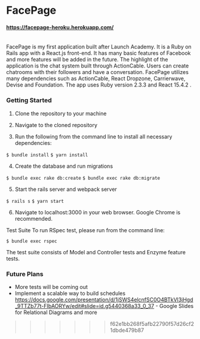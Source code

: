 # FacePage

#### https://facepage-heroku.herokuapp.com/
<br />
FacePage is my first application built after Launch Academy. It is a Ruby on Rails app with a React.js front-end. It has many basic features of Facebook and more features will be added in the future. The highlight of the application is the chat system built through ActionCable. Users can create chatrooms with their followers and have a conversation. FacePage utilizes many dependencies such as ActionCable, React Dropzone, Carrierwave, Devise and Foundation. The app uses Ruby version 2.3.3 and React 15.4.2 .

### Getting Started

1. Clone the repository to your machine

2. Navigate to the cloned repository

3. Run the following from the command line to install all necessary dependencies:

  `$ bundle install`
  `$ yarn install`

4. Create the database and run migrations

  `$ bundle exec rake db:create`
  `$ bundle exec rake db:migrate`

5. Start the rails server and webpack server

  `$ rails s`
  `$ yarn start`

6. Navigate to localhost:3000 in your web browser. Google Chrome is recommended.

Test Suite
To run RSpec test, please run from the command line:

`$ bundle exec rspec`

The test suite consists of Model and Controller tests and Enzyme feature tests.

### Future Plans
* More tests will be coming out
* Implement a scalable way to build schedules
 https://docs.google.com/presentation/d/1jSWS4elcnfSC0O4BTkVl3jHgd_9TTZb77t-FIbAORYw/edit#slide=id.g5440368a33_0_37 - Google Slides for Relational Diagrams and more
>>>>>>> f62e1bb268f5afb22790f57d26cf21dbde479b87

